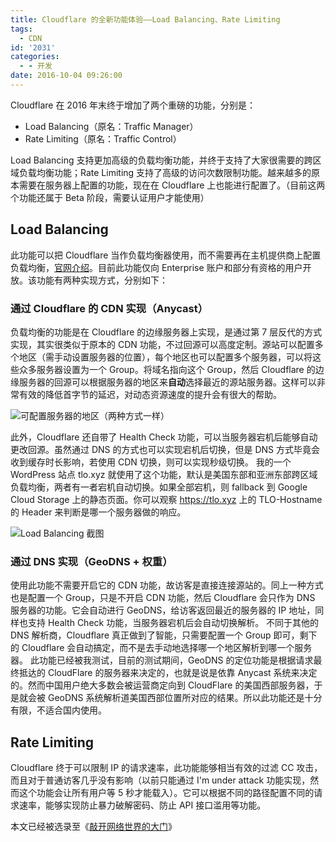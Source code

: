 ```yaml
---
title: Cloudflare 的全新功能体验——Load Balancing、Rate Limiting
tags:
  - CDN
id: '2031'
categories:
  - - 开发
date: 2016-10-04 09:26:00
---
```


Cloudflare 在 2016 年末终于增加了两个重磅的功能，分别是：

*   Load Balancing（原名：Traffic Manager）
*   Rate Limiting（原名：Traffic Control）

Load Balancing 支持更加高级的负载均衡功能，并终于支持了大家很需要的跨区域负载均衡功能；Rate Limiting 支持了高级的访问次数限制功能。越来越多的原本需要在服务器上配置的功能，现在在 Cloudflare 上也能进行配置了。（目前这两个功能还属于 Beta 阶段，需要认证用户才能使用）
<!-- more -->

## Load Balancing

此功能可以把 Cloudflare 当作负载均衡器使用，而不需要再在主机提供商上配置负载均衡，[官网介绍](https://www.cloudflare.com/load-balancing/)。目前此功能仅向 Enterprise 账户和部分有资格的用户开放。该功能有两种实现方式，分别如下：

### 通过 Cloudflare 的 CDN 实现（Anycast）

负载均衡的功能是在 Cloudflare 的边缘服务器上实现，是通过第 7 层反代的方式实现，其实很类似于原本的 CDN 功能，不过回源可以高度定制。源站可以配置多个地区（需手动设置服务器的位置），每个地区也可以配置多个服务器，可以将这些众多服务器设置为一个 Group。将域名指向这个 Group，然后 Cloudflare 的边缘服务器的回源可以根据服务器的地区来**自动**选择最近的源站服务器。这样可以非常有效的降低首字节的延迟，对动态资源速度的提升会有很大的帮助。

![可配置服务器的地区（两种方式一样）](/cdn-cgi/imagedelivery/6T-behmofKYLsxlrK0l_MQ/aea1c03b-6097-4ecc-51ff-66abf1014500/large)

此外，Cloudflare 还自带了 Health Check 功能，可以当服务器宕机后能够自动更改回源。虽然通过 DNS 的方式也可以实现宕机后切换，但是 DNS 方式毕竟会收到缓存时长影响，若使用 CDN 切换，则可以实现秒级切换。 我的一个 WordPress 站点 tlo.xyz 就使用了这个功能，默认是美国东部和亚洲东部跨区域负载均衡，两者有一者宕机自动切换。如果全部宕机，则 fallback 到 Google Cloud Storage 上的静态页面。你可以观察 https://tlo.xyz 上的 TLO-Hostname 的 Header 来判断是哪一个服务器做的响应。 

![Load Balancing 截图](/cdn-cgi/imagedelivery/6T-behmofKYLsxlrK0l_MQ/5058d61b-4d56-41f8-fbe5-301aff832000/large)

### 通过 DNS 实现（GeoDNS + 权重）

使用此功能不需要开启它的 CDN 功能，故访客是直接连接源站的。同上一种方式也是配置一个 Group，只是不开启 CDN 功能，然后 Cloudflare 会只作为 DNS 服务器的功能。它会自动进行 GeoDNS，给访客返回最近的服务器的 IP 地址，同样也支持 Health Check 功能，当服务器宕机后会自动切换解析。 不同于其他的 DNS 解析商，Cloudflare 真正做到了智能，只需要配置一个 Group 即可，剩下的 Cloudflare 会自动搞定，而不是去手动地选择哪一个地区解析到哪一个服务器。 此功能已经被我测试，目前的测试期间，GeoDNS 的定位功能是根据请求最终抵达的 CloudFlare 的服务器来决定的，也就是说是依靠 Anycast 系统来决定的。然而中国用户绝大多数会被运营商定向到 CloudFlare 的美国西部服务器，于是就会被 GeoDNS 系统解析道美国西部位置所对应的结果。所以此功能还是十分有限，不适合国内使用。

## Rate Limiting

Cloudflare 终于可以限制 IP 的请求速率，此功能能够相当有效的过滤 CC 攻击，而且对于普通访客几乎没有影响（以前只能通过 I'm under attack 功能实现，然而这个功能会让所有用户等 5 秒才能载入）。它可以根据不同的路径配置不同的请求速率，能够实现防止暴力破解密码、防止 API 接口滥用等功能。 

本文已经被选录至《[敲开网络世界的大门](https://j.youzan.com/fzAiLY)》
